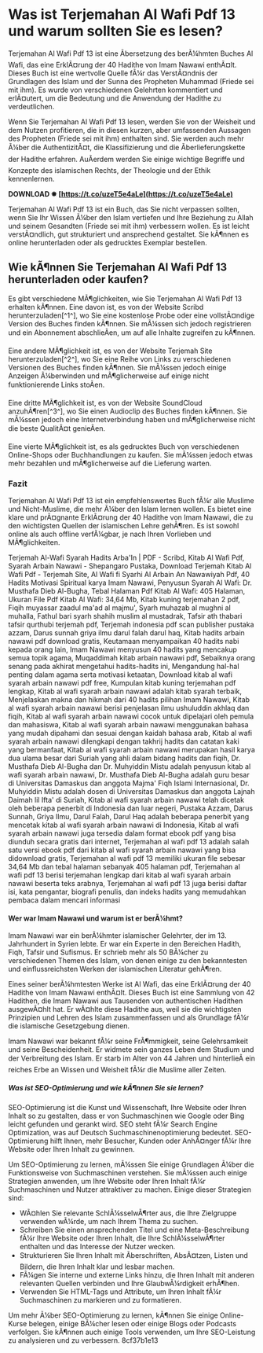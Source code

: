 
 
# Was ist Terjemahan Al Wafi Pdf 13 und warum sollten Sie es lesen?
 
Terjemahan Al Wafi Pdf 13 ist eine Ãbersetzung des berÃ¼hmten Buches Al Wafi, das eine ErklÃ¤rung der 40 Hadithe von Imam Nawawi enthÃ¤lt. Dieses Buch ist eine wertvolle Quelle fÃ¼r das VerstÃ¤ndnis der Grundlagen des Islam und der Sunna des Propheten Muhammad (Friede sei mit ihm). Es wurde von verschiedenen Gelehrten kommentiert und erlÃ¤utert, um die Bedeutung und die Anwendung der Hadithe zu verdeutlichen.
 
Wenn Sie Terjemahan Al Wafi Pdf 13 lesen, werden Sie von der Weisheit und dem Nutzen profitieren, die in diesen kurzen, aber umfassenden Aussagen des Propheten (Friede sei mit ihm) enthalten sind. Sie werden auch mehr Ã¼ber die AuthentizitÃ¤t, die Klassifizierung und die Ãberlieferungskette der Hadithe erfahren. AuÃerdem werden Sie einige wichtige Begriffe und Konzepte des islamischen Rechts, der Theologie und der Ethik kennenlernen.
 
**DOWNLOAD ✸ [https://t.co/uzeT5e4aLe](https://t.co/uzeT5e4aLe)**


 
Terjemahan Al Wafi Pdf 13 ist ein Buch, das Sie nicht verpassen sollten, wenn Sie Ihr Wissen Ã¼ber den Islam vertiefen und Ihre Beziehung zu Allah und seinem Gesandten (Friede sei mit ihm) verbessern wollen. Es ist leicht verstÃ¤ndlich, gut strukturiert und ansprechend gestaltet. Sie kÃ¶nnen es online herunterladen oder als gedrucktes Exemplar bestellen.
 
## Wie kÃ¶nnen Sie Terjemahan Al Wafi Pdf 13 herunterladen oder kaufen?
 
Es gibt verschiedene MÃ¶glichkeiten, wie Sie Terjemahan Al Wafi Pdf 13 erhalten kÃ¶nnen. Eine davon ist, es von der Website Scribd herunterzuladen[^1^], wo Sie eine kostenlose Probe oder eine vollstÃ¤ndige Version des Buches finden kÃ¶nnen. Sie mÃ¼ssen sich jedoch registrieren und ein Abonnement abschlieÃen, um auf alle Inhalte zugreifen zu kÃ¶nnen.
 
Eine andere MÃ¶glichkeit ist, es von der Website Terjemah Site herunterzuladen[^2^], wo Sie eine Reihe von Links zu verschiedenen Versionen des Buches finden kÃ¶nnen. Sie mÃ¼ssen jedoch einige Anzeigen Ã¼berwinden und mÃ¶glicherweise auf einige nicht funktionierende Links stoÃen.
 
Eine dritte MÃ¶glichkeit ist, es von der Website SoundCloud anzuhÃ¶ren[^3^], wo Sie einen Audioclip des Buches finden kÃ¶nnen. Sie mÃ¼ssen jedoch eine Internetverbindung haben und mÃ¶glicherweise nicht die beste QualitÃ¤t genieÃen.
 
Eine vierte MÃ¶glichkeit ist, es als gedrucktes Buch von verschiedenen Online-Shops oder Buchhandlungen zu kaufen. Sie mÃ¼ssen jedoch etwas mehr bezahlen und mÃ¶glicherweise auf die Lieferung warten.
 
### Fazit
 
Terjemahan Al Wafi Pdf 13 ist ein empfehlenswertes Buch fÃ¼r alle Muslime und Nicht-Muslime, die mehr Ã¼ber den Islam lernen wollen. Es bietet eine klare und prÃ¤gnante ErklÃ¤rung der 40 Hadithe von Imam Nawawi, die zu den wichtigsten Quellen der islamischen Lehre gehÃ¶ren. Es ist sowohl online als auch offline verfÃ¼gbar, je nach Ihren Vorlieben und MÃ¶glichkeiten.
 
Terjemah Al-Wafi Syarah Hadits Arba'In | PDF - Scribd,  Kitab Al Wafi Pdf, Syarah Arbain Nawawi - Shepangaro Pustaka,  Download Terjemah Kitab Al Wafi Pdf - Terjemah Site,  Al Wafi fi Syarhi Al Arbain An Nawawiyah Pdf,  40 Hadits Motivasi Spiritual karya Imam Nawawi,  Penyusun Syarah Al Wafi: Dr. Musthafa Dieb Al-Bugha,  Tebal Halaman Pdf Kitab Al Wafi: 405 Halaman,  Ukuran File Pdf Kitab Al Wafi: 34,64 Mb,  Kitab kuning terjemahan 2 pdf,  Fiqih muyassar zaadul ma'ad al majmu',  Syarh muhazab al mughni al muhalla,  Fathul bari syarh shahih muslim al mustadrak,  Tafsir ath thabari tafsir qurthubi terjemah pdf,  Terjemah indonesia pdf scan publisher pustaka azzam,  Darus sunnah griya ilmu darul falah darul haq,  Kitab hadits arbain nawawi pdf download gratis,  Keutamaan menyampaikan 40 hadits nabi kepada orang lain,  Imam Nawawi menyusun 40 hadits yang mencakup semua topik agama,  Muqaddimah kitab arbain nawawi pdf,  Sebaiknya orang senang pada akhirat mengetahui hadits-hadits ini,  Mengandung hal-hal penting dalam agama serta motivasi ketaatan,  Download kitab al wafi syarah arbain nawawi pdf free,  Kumpulan kitab kuning terjemahan pdf lengkap,  Kitab al wafi syarah arbain nawawi adalah kitab syarah terbaik,  Menjelaskan makna dan hikmah dari 40 hadits pilihan Imam Nawawi,  Kitab al wafi syarah arbain nawawi berisi penjelasan ilmu ushuluddin akhlaq dan fiqih,  Kitab al wafi syarah arbain nawawi cocok untuk dipelajari oleh pemula dan mahasiswa,  Kitab al wafi syarah arbain nawawi menggunakan bahasa yang mudah dipahami dan sesuai dengan kaidah bahasa arab,  Kitab al wafi syarah arbain nawawi dilengkapi dengan takhrij hadits dan catatan kaki yang bermanfaat,  Kitab al wafi syarah arbain nawawi merupakan hasil karya dua ulama besar dari Suriah yang ahli dalam bidang hadits dan fiqih,  Dr. Musthafa Dieb Al-Bugha dan Dr. Muhyiddin Mistu adalah penyusun kitab al wafi syarah arbain nawawi,  Dr. Musthafa Dieb Al-Bugha adalah guru besar di Universitas Damaskus dan anggota Majma' Fiqh Islami Internasional,  Dr. Muhyiddin Mistu adalah dosen di Universitas Damaskus dan anggota Lajnah Daimah lil Ifta' di Suriah,  Kitab al wafi syarah arbain nawawi telah dicetak oleh beberapa penerbit di Indonesia dan luar negeri,  Pustaka Azzam, Darus Sunnah, Griya Ilmu, Darul Falah, Darul Haq adalah beberapa penerbit yang mencetak kitab al wafi syarah arbain nawawi di Indonesia,  Kitab al wafi syarah arbain nawawi juga tersedia dalam format ebook pdf yang bisa diunduh secara gratis dari internet,  Terjemahan al wafi pdf 13 adalah salah satu versi ebook pdf dari kitab al wafi syarah arbain nawawi yang bisa didownload gratis,  Terjemahan al wafi pdf 13 memiliki ukuran file sebesar 34,64 Mb dan tebal halaman sebanyak 405 halaman pdf,  Terjemahan al wafi pdf 13 berisi terjemahan lengkap dari kitab al wafi syarah arbain nawawi beserta teks arabnya,  Terjemahan al wafi pdf 13 juga berisi daftar isi, kata pengantar, biografi penulis, dan indeks hadits yang memudahkan pembaca dalam mencari informasi
  
#### Wer war Imam Nawawi und warum ist er berÃ¼hmt?
 
Imam Nawawi war ein berÃ¼hmter islamischer Gelehrter, der im 13. Jahrhundert in Syrien lebte. Er war ein Experte in den Bereichen Hadith, Fiqh, Tafsir und Sufismus. Er schrieb mehr als 50 BÃ¼cher zu verschiedenen Themen des Islam, von denen einige zu den bekanntesten und einflussreichsten Werken der islamischen Literatur gehÃ¶ren.
 
Eines seiner berÃ¼hmtesten Werke ist Al Wafi, das eine ErklÃ¤rung der 40 Hadithe von Imam Nawawi enthÃ¤lt. Dieses Buch ist eine Sammlung von 42 Hadithen, die Imam Nawawi aus Tausenden von authentischen Hadithen ausgewÃ¤hlt hat. Er wÃ¤hlte diese Hadithe aus, weil sie die wichtigsten Prinzipien und Lehren des Islam zusammenfassen und als Grundlage fÃ¼r die islamische Gesetzgebung dienen.
 
Imam Nawawi war bekannt fÃ¼r seine FrÃ¶mmigkeit, seine Gelehrsamkeit und seine Bescheidenheit. Er widmete sein ganzes Leben dem Studium und der Verbreitung des Islam. Er starb im Alter von 44 Jahren und hinterlieÃ ein reiches Erbe an Wissen und Weisheit fÃ¼r die Muslime aller Zeiten.
 
##### Was ist SEO-Optimierung und wie kÃ¶nnen Sie sie lernen?
 
SEO-Optimierung ist die Kunst und Wissenschaft, Ihre Website oder Ihren Inhalt so zu gestalten, dass er von Suchmaschinen wie Google oder Bing leicht gefunden und gerankt wird. SEO steht fÃ¼r Search Engine Optimization, was auf Deutsch Suchmaschinenoptimierung bedeutet. SEO-Optimierung hilft Ihnen, mehr Besucher, Kunden oder AnhÃ¤nger fÃ¼r Ihre Website oder Ihren Inhalt zu gewinnen.
 
Um SEO-Optimierung zu lernen, mÃ¼ssen Sie einige Grundlagen Ã¼ber die Funktionsweise von Suchmaschinen verstehen. Sie mÃ¼ssen auch einige Strategien anwenden, um Ihre Website oder Ihren Inhalt fÃ¼r Suchmaschinen und Nutzer attraktiver zu machen. Einige dieser Strategien sind:
 
- WÃ¤hlen Sie relevante SchlÃ¼sselwÃ¶rter aus, die Ihre Zielgruppe verwenden wÃ¼rde, um nach Ihrem Thema zu suchen.
- Schreiben Sie einen ansprechenden Titel und eine Meta-Beschreibung fÃ¼r Ihre Website oder Ihren Inhalt, die Ihre SchlÃ¼sselwÃ¶rter enthalten und das Interesse der Nutzer wecken.
- Strukturieren Sie Ihren Inhalt mit Ãberschriften, AbsÃ¤tzen, Listen und Bildern, die Ihren Inhalt klar und lesbar machen.
- FÃ¼gen Sie interne und externe Links hinzu, die Ihren Inhalt mit anderen relevanten Quellen verbinden und Ihre GlaubwÃ¼rdigkeit erhÃ¶hen.
- Verwenden Sie HTML-Tags und Attribute, um Ihren Inhalt fÃ¼r Suchmaschinen zu markieren und zu formatieren.

Um mehr Ã¼ber SEO-Optimierung zu lernen, kÃ¶nnen Sie einige Online-Kurse belegen, einige BÃ¼cher lesen oder einige Blogs oder Podcasts verfolgen. Sie kÃ¶nnen auch einige Tools verwenden, um Ihre SEO-Leistung zu analysieren und zu verbessern.
 8cf37b1e13
 
